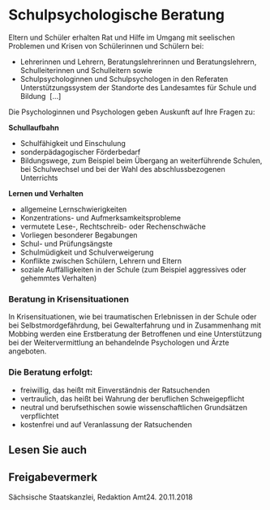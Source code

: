 # Schulpsychologische Beratung

Eltern und Schüler erhalten Rat und Hilfe im Umgang mit seelischen Problemen und Krisen von Schülerinnen und Schülern bei:

* Lehrerinnen und Lehrern, Beratungslehrerinnen und Beratungslehrern, Schulleiterinnen und Schulleitern sowie
* Schulpsychologinnen und Schulpsychologen in den Referaten Unterstützungssystem der Standorte des Landesamtes für Schule und Bildung  [...]

Die Psychologinnen und Psychologen geben Auskunft auf Ihre Fragen zu:

**Schullaufbahn**

* Schulfähigkeit und Einschulung
* sonderpädagogischer Förderbedarf
* Bildungswege, zum Beispiel beim Übergang an weiterführende Schulen, bei Schulwechsel und bei der Wahl des abschlussbezogenen Unterrichts

**Lernen und Verhalten**

* allgemeine Lernschwierigkeiten
* Konzentrations- und Aufmerksamkeitsprobleme
* vermutete Lese-, Rechtschreib- oder Rechenschwäche
* Vorliegen besonderer Begabungen
* Schul- und Prüfungsängste
* Schulmüdigkeit und Schulverweigerung
* Konflikte zwischen Schülern, Lehrern und Eltern
* soziale Auffälligkeiten in der Schule (zum Beispiel aggressives oder gehemmtes Verhalten)

### Beratung in Krisensituationen

In Krisensituationen, wie bei traumatischen Erlebnissen in der Schule oder bei Selbstmordgefährdung, bei Gewalterfahrung und in Zusammenhang mit Mobbing werden eine Erstberatung der Betroffenen und eine Unterstützung bei der Weitervermittlung an behandelnde Psychologen und Ärzte angeboten.

### Die Beratung erfolgt:

* freiwillig, das heißt mit Einverständnis der Ratsuchenden
* vertraulich, das heißt bei Wahrung der beruflichen Schweigepflicht
* neutral und berufsethischen sowie wissenschaftlichen Grundsätzen verpflichtet
* kostenfrei und auf Veranlassung der Ratsuchenden

## Lesen Sie auch

## Freigabevermerk

Sächsische Staatskanzlei, Redaktion Amt24. 20.11.2018
